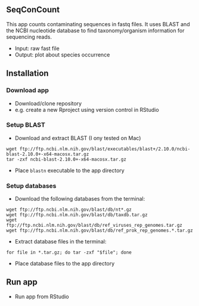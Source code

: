 ## SeqConCount

This app counts contaminating sequences in fastq files. It uses BLAST and the NCBI nucleotide database to find taxonomy/organism information for sequencing reads.

* Input: raw fast file
* Output: plot about species occurrence

## Installation

### Download app
* Download/clone repository
* e.g. create a new Rproject using version control in RStudio 

### Setup BLAST
* Download and extract BLAST (I ony tested on Mac)
```
wget ftp://ftp.ncbi.nlm.nih.gov/blast/executables/blast+/2.10.0/ncbi-blast-2.10.0+-x64-macosx.tar.gz
tar -zxf ncbi-blast-2.10.0+-x64-macosx.tar.gz
```
* Place ```blastn``` executable to the app directory

### Setup databases
* Download the following databases from the terminal:
```
wget ftp://ftp.ncbi.nlm.nih.gov/blast/db/nt*.gz
wget ftp://ftp.ncbi.nlm.nih.gov/blast/db/taxdb.tar.gz
wget ftp://ftp.ncbi.nlm.nih.gov/blast/db/ref_viruses_rep_genomes.tar.gz
wget ftp://ftp.ncbi.nlm.nih.gov/blast/db/ref_prok_rep_genomes.*.tar.gz
```
* Extract database files in the terminal:
```
for file in *.tar.gz; do tar -zxf "$file"; done
```
* Place database files to the app directory


## Run app
* Run app from RStudio




